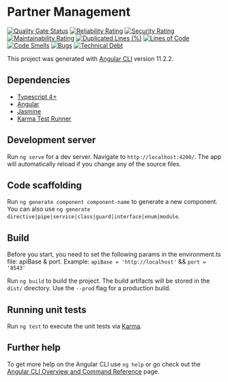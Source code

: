 # Partner Management

[![Quality Gate Status](https://sonarcloud.io/api/project_badges/measure?project=RayMaroun_Partners-Frontend&metric=alert_status)](https://sonarcloud.io/summary/new_code?id=RayMaroun_Partners-Frontend) [![Reliability Rating](https://sonarcloud.io/api/project_badges/measure?project=RayMaroun_Partners-Frontend&metric=reliability_rating)](https://sonarcloud.io/summary/new_code?id=RayMaroun_Partners-Frontend) [![Security Rating](https://sonarcloud.io/api/project_badges/measure?project=RayMaroun_Partners-Frontend&metric=security_rating)](https://sonarcloud.io/summary/new_code?id=RayMaroun_Partners-Frontend) [![Maintainability Rating](https://sonarcloud.io/api/project_badges/measure?project=RayMaroun_Partners-Frontend&metric=sqale_rating)](https://sonarcloud.io/summary/new_code?id=RayMaroun_Partners-Frontend) [![Duplicated Lines (%)](https://sonarcloud.io/api/project_badges/measure?project=RayMaroun_Partners-Frontend&metric=duplicated_lines_density)](https://sonarcloud.io/summary/new_code?id=RayMaroun_Partners-Frontend) [![Lines of Code](https://sonarcloud.io/api/project_badges/measure?project=RayMaroun_Partners-Frontend&metric=ncloc)](https://sonarcloud.io/summary/new_code?id=RayMaroun_Partners-Frontend) [![Code Smells](https://sonarcloud.io/api/project_badges/measure?project=RayMaroun_Partners-Frontend&metric=code_smells)](https://sonarcloud.io/summary/new_code?id=RayMaroun_Partners-Frontend) [![Bugs](https://sonarcloud.io/api/project_badges/measure?project=RayMaroun_Partners-Frontend&metric=bugs)](https://sonarcloud.io/summary/new_code?id=RayMaroun_Partners-Frontend) [![Technical Debt](https://sonarcloud.io/api/project_badges/measure?project=RayMaroun_Partners-Frontend&metric=sqale_index)](https://sonarcloud.io/summary/new_code?id=RayMaroun_Partners-Frontend)

This project was generated with [Angular CLI](https://github.com/angular/angular-cli) version 11.2.2.

## Dependencies

- [Typescript 4+](https://www.typescriptlang.org/)
- [Angular](https://angular.io/)
- [Jasmine](http://jasmine.github.io/)
- [Karma Test Runner](http://karma-runner.github.io/0.8/index.html)

## Development server

Run `ng serve` for a dev server. Navigate to `http://localhost:4200/`. The app will automatically reload if you change any of the source files.

## Code scaffolding

Run `ng generate component component-name` to generate a new component. You can also use `ng generate directive|pipe|service|class|guard|interface|enum|module`.

## Build

Before you start, you need to set the following params in the environment.ts file: apiBase & port.
Example: `apiBase = 'http://localhost'` && `port = '8543'`

Run `ng build` to build the project. The build artifacts will be stored in the `dist/` directory. Use the `--prod` flag for a production build.

## Running unit tests

Run `ng test` to execute the unit tests via [Karma](https://karma-runner.github.io).


## Further help

To get more help on the Angular CLI use `ng help` or go check out the [Angular CLI Overview and Command Reference](https://angular.io/cli) page.
